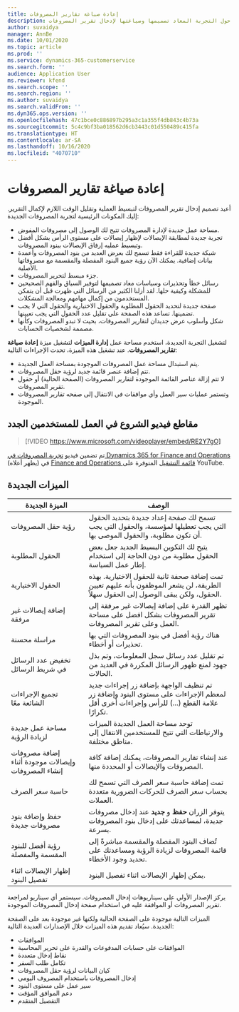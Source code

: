 ```yaml
---
title: إعادة صياغة تقارير المصروفات
description: يقدم هذا الموضوع معلومات حول التجربة المعاد تصميمها وصياغتها لإدخال تقرير المصروفات.
author: suvaidya
manager: AnnBe
ms.date: 10/01/2020
ms.topic: article
ms.prod: ''
ms.service: dynamics-365-customerservice
ms.search.form: ''
audience: Application User
ms.reviewer: kfend
ms.search.scope: ''
ms.search.region: ''
ms.author: suvaidya
ms.search.validFrom: ''
ms.dyn365.ops.version: ''
ms.openlocfilehash: 47c1bce0c886897b295a3c1a355f4db843c4b73a
ms.sourcegitcommit: 5c4c9bf3ba018562d6cb3443c01d550489c415fa
ms.translationtype: HT
ms.contentlocale: ar-SA
ms.lasthandoff: 10/16/2020
ms.locfileid: "4070710"
---
```

# <a name="expense-reports-reimagined"></a>إعادة صياغة تقارير المصروفات

أعيد تصميم إدخال تقرير المصروفات لتبسيط العملية وتقليل الوقت اللازم لإكمال التقرير. إليك المكونات الرئيسية لتجربة المصروفات الجديدة:

- مساحة عمل جديدة لإدارة المصروفات تتيح لك الوصول إلى مصروفات المفوض.
- تجربة جديدة لمطابقة الإيصالات لإظهار إيصالات على مستوى الرأس بشكل أفضل وتبسيط عمليه إرفاق الإيصالات ببنود المصروفات.
- شبكة جديدة للقراءة فقط تسمح لك بعرض العديد من بنود المصروفات وأعمدة بيانات إضافية. يمكنك الآن رؤية جميع البنود المفصلة والمقسمة مع مصروفاتها الأصلية.
- جزء مبسط لتحرير المصروفات.
- رسائل خطأ وتحذيرات وسياسات معاد تصميمها لتوفير السياق والفهم الصحيحين للمشكلة وكيفية حلها. لقد أزلنا الكثير من الرسائل التي ظهرت قبل أن يتمكن المستخدمون من إكمال مهامهم ومعالجة المشكلات.
- صفحة جديدة لتحديد الحقول المطلوبة والحقول الاختيارية والحقول التي لا يجب تضمينها. تساعد هذه الصفحة على تقليل عدد الحقول التي يجب تعيينها.
- شكل وأسلوب عرض جديدان لتقارير المصروفات، بحيث لا تبدو المصروفات وكأنها مصممة لشخصيات الحسابات.

لتشغيل التجربة الجديدة، استخدم مساحة عمل **إدارة الميزات** لتشغيل ميزة **إعادة صياغة تقارير المصروفات**. عند تشغيل هذه الميزة، تحدث الإجراءات التالية:

- يتم استبدال مساحة عمل المصروفات الموجودة بمساحة العمل الجديدة.
- تتم إضافة عنصر قائمة جديد لرؤية حقل المصروفات.
- لا تتم إزالة عناصر القائمة الموجودة لتقارير المصروفات (الصفحة الحالية) أو حقول تقرير المصروفات.
- وتستمر عمليات سير العمل وأي موافقات في الانتقال إلى صفحه تقارير المصروفات الموجودة.

## <a name="getting-started-video-for-new-users"></a>مقاطع فيديو الشروع في العمل للمستخدمين الجدد

> [!VIDEO https://www.microsoft.com/videoplayer/embed/RE2Y7gO]

تم تضمين فيديو [تجربة المصروفات في Dynamics 365 for Finance and Operations](https://youtu.be/Ocy-MsTvEE0) (يظهر أعلاه) في [Finance and Operations قائمة التشغيل](https://www.youtube.com/playlist?list=PLcakwueIHoT_SYfIaPGoOhloFoCXiUSyW) المتوفرة على YouTube.

## <a name="new-features"></a>الميزات الجديدة

| الميزة الجديدة | ‏‏الوصف |
|---|----|
| رؤية حقل المصروفات | تسمح لك صفحة إعداد جديدة بتحديد الحقول التي يجب تعطيلها لمؤسسة، والحقول التي يجب أن تكون مطلوبة، والحقول الموصى بها. |
| الحقول المطلوبة | يتيح لك التكوين البسيط الجديد جعل بعض الحقول مطلوبة من دون الحاجة إلى استخدام إطار عمل السياسة. |
| الحقول الاختيارية | تمت إضافة صحفة ثانية للحقول الاختيارية. بهذه الطريقة، لن يشعر الموظفون بأنه عليهم تعيين الحقول، ولكن يبقى الوصول إلى الحقول سهلاً. |
| إضافة إيصالات غير مرفقة | تظهر القدرة على إضافة إيصالات غير مرفقة إلى تقرير المصروفات بشكل افضل على مساحة العمل وعلى تقرير المصروفات. |
| مراسلة محسنة | هناك رؤية أفضل في بنود المصروفات التي بها تحذيرات أو أخطاء. |
| تخفيض عدد الرسائل في شريط الرسائل| تم تقليل عدد رسائل سجل المعلومات، وتم بذل جهود لمنع ظهور الرسائل المكررة في العديد من الحالات. |
| تجميع الإجراءات الشائعة معًا | تم تنظيف الواجهة بإضافة زر إجراءات جديد لمعظم الإجراءات على مستوى البنود وإضافة زر علامة القطع (...) للرأس وإجراءات أخرى أقل تكرارًا. |
| مساحة عمل جديدة لزيادة الرؤية | توحد مساحة العمل الجديدة الميزات والارتباطات التي تتيح للمستخدمين الانتقال إلى مناطق مختلفة. |
| إضافة مصروفات وإيصالات موجودة أثناء إنشاء المصروفات | عند إنشاء تقارير المصروفات، يمكنك إضافة كافة المصروفات والإيصالات أو المحددة منها. |
| حاسبة سعر الصرف | تمت إضافة حاسبة سعر الصرف التي تسمح لك بحساب سعر الصرف للحركات الضرورية متعددة العملات. |
| حفظ وإضافة بنود مصروفات جديدة | يتوفر الزران **حفظ** و **جديد** عند إدخال مصروفات جديدة، لمساعدتك على إدخال بنود المصروفات بسرعة. |
| رؤية أفضل للبنود المقسمة والمفصلة | تُضاف البنود المفصلة والمقسمة مباشرةً إلى قائمة المصروفات لزيادة الرؤية ومساعدتك على تحديد وجود الأخطاء. |
| إظهار الإيصالات اثناء تفصيل البنود | يمكن إظهار الإيصالات اثناء تفصيل البنود. |

يركز الإصدار الأولي على سيناريوهات إدخال المصروفات. سيستمر أي سيناريو لمراجعة تقرير المصروفات أو الموافقة عليه في استخدام صفحة إدخال المصروفات الموجودة.

الميزات التالية موجودة على الصفحة الحالية ولكنها غير موجودة بعد على الصفحة الجديدة. سيُعاد تقديم هذه الميزات خلال الإصدارات العديدة التالية:

- الموافقات
- الموافقات على حسابات المدفوعات والقدرة على تحرير المحاسبة
- نقاط إدخال متعددة
- تكامل طلب السفر
- كيان البيانات لرؤية حقل المصروفات
- إدخال المصروفات باستخدام المصروف اليومي‬
- سير عمل على مستوى البنود
- دعم الموافق المؤقت
- التفصيل المتقدم
